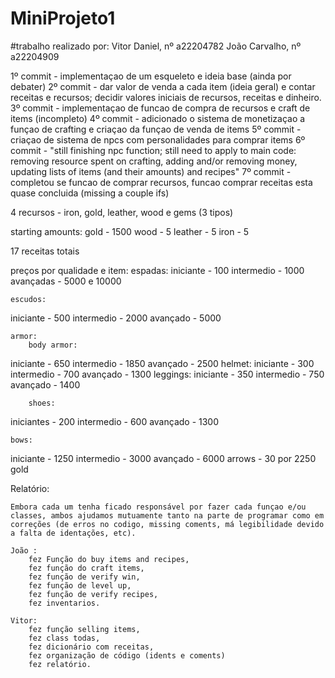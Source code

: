 # MiniProjeto1

#trabalho realizado por: 
    Vitor Daniel, nº a22204782 
    João Carvalho, nº a22204909

1º commit - implementaçao de um esqueleto e ideia base (ainda por debater)
2º commit - dar valor de venda a cada item (ideia geral) e contar receitas e recursos; decidir valores iniciais de recursos, receitas e dinheiro.
3º commit - implementaçao de funcao de compra de recursos e craft de items (incompleto)
4º commit - adicionado o sistema de monetizaçao a funçao de crafting e criaçao da funçao de venda de items
5º commit - criaçao de sistema de npcs com personalidades para comprar items
6º commit - "still finishing npc function; still need to apply to main code: removing resource spent on crafting, 
            adding and/or removing money, updating lists of items (and their amounts) and recipes"
7º commit - completou se funcao de comprar recursos, funcao comprar receitas esta quase concluida (missing a couple ifs)


4 recursos - iron, gold, leather, wood e gems (3 tipos)

starting amounts:
    gold - 1500
    wood - 5
    leather - 5
    iron - 5

17 receitas totais

preços por qualidade e item:
    espadas:
iniciante - 100
intermedio - 1000
avançadas - 5000 e 10000

    escudos:
iniciante - 500
intermedio - 2000
avançado - 5000

    armor:
        body armor:
iniciante - 650
intermedio - 1850
avançado - 2500
        helmet:
iniciante - 300
intermedio - 700
avançado - 1300
        leggings:
iniciante - 350
intermedio - 750
avançado - 1400

        shoes:
iniciantes - 200
intermedio - 600
avançado - 1300

    bows:
iniciante - 1250
intermedio - 3000
avançado - 6000
arrows - 30 por 2250 gold


Relatório:
    
    Embora cada um tenha ficado responsável por fazer cada funçao e/ou classes, ambos ajudamos mutuamente tanto na parte de programar como em correções (de erros no codigo, missing coments, má legibilidade devido a falta de identações, etc).

    João :
        fez Função do buy items and recipes,
        fez função do craft items,
        fez função de verify win,
        fez função de level up,
        fez função de verify recipes,
        fez inventarios.
    
    Vitor:
        fez função selling items,
        fez class todas,
        fez dicionário com receitas,
        fez organização de código (idents e coments)
        fez relatório.